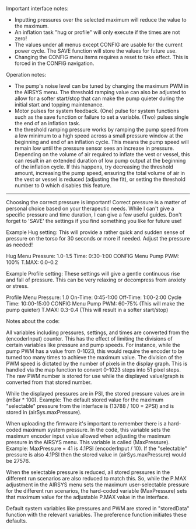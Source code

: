 Important interface notes:
* Inputting pressures over the selected maximum will reduce the value to the maximum. 
* An inflation task "hug or profile" will only execute if the times are not zero!
* The values under all menus except CONFIG are usable for the current power cycle. The SAVE function will store the values for future use. 
* Changing the CONFIG menu items requires a reset to take effect. This is forced in the CONFIG navigation.

Operation notes:
* The pump's noise level can be tuned by changing the maximum PWM in the AIRSYS menu. The threshold ramping value can also be adjusted to allow for a softer start/stop
  that can make the pump quieter during the initial start and topping maintenance.
* Motor pulses for system feedback. (One) pulse for system functions such as the save function or failure to set a variable. (Two) pulses single the end of an inflation task.
* the threshold ramping pressure works by ramping the pump speed from a low minimum to a high speed across a small pressure window at the beginning and end of an inflation cycle.
  This means the pump speed will remain low until the pressure sensor sees an increase in pressure. Depending on the volume of air required to inflate the vest or vessel,
  this can result in an extended duration of low pump output at the beginning of the inflation cycle. If this happens, try decreasing the threshold amount, increasing the pump speed,
  ensuring the total volume of air in the vest or vessel is reduced (adjusting the fit), or setting the threshold number to 0 which disables this feature.
  
---------------------------------------
Choosing the correct pressure is important! Correct pressure is a matter of personal choice 
based on your therapeutic needs. While I can't give a specific pressure and time duration, 
I can give a few useful guides. Don't forget to 'SAVE' the settings if you find something you like for future use!

Example Hug setting: 
This will provide a rather quick and sudden sense of pressure on the torso for 30 seconds or more if needed. 
Adjust the pressure as needed!

  Hug Menu
    Pressure: 1.0-1.5
    Time: 0:30-1:00
  CONFIG Menu
    Pump PWM: 100%
    T.MAX: 0.0-0.2  

Example Profile setting: 
These settings will give a gentle continuous rise and fall of pressure. 
This can be very relaxing or decompress from anxiety or stress.

  Profile Menu
    Pressure: 1.0
    On-Time: 0:45-1:00
    Off-Time: 1:00-2:00
    Cycle Time: 10:00-15:00
  CONFIG Menu
    Pump PWM: 60-75% (This will make the pump quieter) 
    T.MAX: 0.3-0.4 (This will result in a softer start/stop)


Notes about the code:

All variables including pressures, settings, and times are converted from the (encoderInput) counter. This has the effect of limiting the divisions of certain
variables like pressure and pump speeds. For instance, while the pump PWM has a value from 0-1023, this would require the encoder to be turned too many times
to achieve the maximum value. The division of the PWM speed is dictated by the number of pixels in the display graph. This is handled via the map function to
convert 0-1023 steps into 51 pixel steps. The raw PWM number is stored for use while the displayed value/graph is converted from that stored number. 

While the displayed pressures are in PSI, the stored pressure values are in (mBar * 100). Example: The default stored value for the maximum "selectable" 
pressure from the interface is (13788 / 100 = 2PSI) and is stored in (airSys.maxPressure). 

When uploading the firmware it's important to remember there is a hard-coded maximum system pressure. In the code, this variable sets the maximum encoder input 
value allowed when adjusting the maximum pressure in the AIRSYS menu. This variable is called (MaxPressure). 
Example: MaxPressure = 41 is 4.1PSI (encoderInput / 10). If the "selectable" pressure is also 4.1PSI then the stored value in (airSys.maxPressure) would be 27576. 

When the selectable pressure is reduced, all stored pressures in the different run scenarios are also reduced to match this. So, while the P.MAX adjustment in the 
AIRSYS menu sets the maximum user-selectable pressure for the different run scenarios, the hard-coded variable (MaxPressure) sets that maximum value for the adjustable 
P.MAX value in the interface.

Default system variables like pressures and PWM are stored in "storedData" function with the relevant variables. The preference function initiates these defaults.
